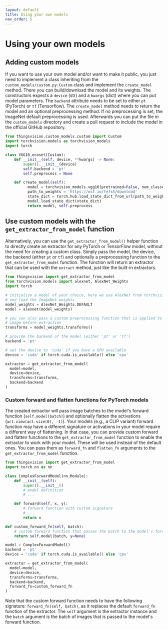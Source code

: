 ```yaml
---
layout: default
title: Using your own models
nav_order: 5
---
```


# Using your own models

## Adding custom models

If you want to use your own model and/or want to make it public, you just need to implement a class inheriting from the `custom_models/custom.py:Custom` class and implement the `create_model` method.
There you can build/download the model and its weights. The constructors expects a `device` (str) and a `kwargs` (dict) where you can put model parameters. The `backend` attribute needs to be set to either `pt` (PyTorch) or `tf` (Tensorflow). The `create_model` method needs to return the model and an optional preprocessing method. If no preprocessing is set, the ImageNet default preprocessing is used. Afterwards you can put the file in the `custom_models` directory and create a pull request to include the model in the official GitHub repository.

```python
from thingsvision.custom_models.custom import Custom
import torchvision.models as torchvision_models
import torch

class VGG16_ecoset(Custom):
    def __init__(self, device, **kwargs) -> None:
        super().__init__(device)
        self.backend = 'pt'
        self.preprocess = None

    def create_model(self):
          model = torchvision_models.vgg16(pretrained=False, num_classes=565)
          path_to_weights = 'https://osf.io/fe7s5/download'
          state_dict = torch.hub.load_state_dict_from_url(path_to_weights, map_location=self.device)
          model.load_state_dict(state_dict)
          return model, self.preprocess
```

## Use custom models with the `get_extractor_from_model` function
Alternatively, you can use the `get_extractor_from_model()` helper function to directly create an extractor for any PyTorch or TensorFlow model, without the need for creating a custom class. Simply pass the model, the device, the backend (either `pt` or `tf`) and optionally a preprocessing function to the `get_extractor_from_model` function. The function will return an extractor that can be used with the `extract` method, just like the built-in extractors.

```python
from thingsvision import get_extractor_from_model
from torchvision.models import alexnet, AlexNet_Weights
import torch

# initialize a model of your choice, here we use AlexNet from torchvision 
# and load the ImageNet weights
model_weights = AlexNet_Weights.DEFAULT
model = alexnet(model_weights)

# you can also pass a custom preprocessing function that is applied to every 
# image before extraction
transforms = model_weights.transforms()

# provide the backend of the model (either 'pt' or 'tf')
backend = 'pt'

# set the device to 'cuda' if you have a GPU available
device = 'cuda' if torch.cuda.is_available() else 'cpu'

extractor = get_extractor_from_model(
  model=model, 
  device=device,
  transforms=transforms,
  backend=backend
)
```

### Custom forward and flatten functions for PyTorch models
The created extractor will pass image batches to the model's forward function (`self.model(batch)`) and optionally flatten the activations (`act.view(act.size(0), -1)`). Your models (e.g., a CLIP variant) forward function may have a different signature or activations in your model require a different way of flattening. In that case, you can provide custom forward and flatten functions to the `get_extractor_from_model` function to enable the extractor to work with your model. These will be used instead of the default ones. You can pass them as `forward_fn` and `flatten_fn` arguments to the `get_extractor_from_model` function.

```python
from thingsvision import get_extractor_from_model
import torch.nn as nn

class ComplexForwardModel(nn.Module):
    def __init__(self):
        super().__init__()
        # model definition 
        # ...

    def forward(self, x, y):
        # forward function with custom signature
        # ...
        return x

def custom_forward_fn(self, batch):
    # custom forward function that passes the batch to the model's forward function
    return self.model(batch, y=None)

model = ComplexForwardModel()
backend = 'pt'
device = 'cuda' if torch.cuda.is_available() else 'cpu'

extractor = get_extractor_from_model(
  model=model, 
  device=device,
  transforms=transforms,
  backend=backend,
  forward_fn=custom_forward_fn
)
```

Note that the custom forward function needs to have the following signature: `forward_fn(self, batch)`, as it replaces the default `forward_fn` function of the extractor. The `self` argument is the extractor instance and the `batch` argument is the batch of images that is passed to the model's forward function. 